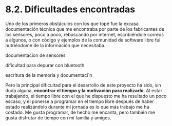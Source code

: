 # 8.2. Dificultades encontradas

Uno de los primeros obstáculos con los que topé fue la excasa documentación técnica que me encontraba por parte de los fabricantes de los sensores, poco a poco, rebuscando por internet, escribiéndole correos a algunos, o con código y ejemplos de la comunidad de software libre fui nutriéndome de la información que necesitaba.

documentacion de sensores

dificultad para depurar con bluetooth

escritura de la memoria y documentaci´n

Pero la principal dificultad para el desarrollo de este proyecto ha sido, sin duda alguna, **encontrar el tiempo y la motivación para realizarlo**. Al estar trabajando, el tiempo libre con el que he dispuesto me ha resultado un poco escaso, y el ponerse a programar en el tiempo libre después de haber estado realizándolo durante mi jornada es lo que más trabajo me ha costado. Me gusta programar, de hecho me encanta, pero también me gusta disfrutar de tiempo con mi familia y amigos.